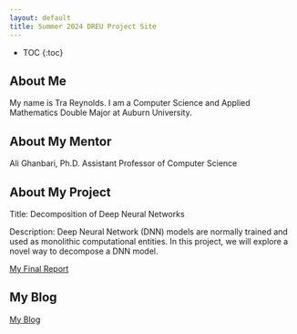 ```yaml
---
layout: default
title: Summer 2024 DREU Project Site
---
```


* TOC
{:toc}

## About Me

My name is Tra Reynolds. I am a Computer Science and Applied Mathematics Double Major at Auburn University.

## About My Mentor

Ali Ghanbari, Ph.D.
Assistant Professor of Computer Science

## About My Project

Title: Decomposition of Deep Neural Networks

Description: Deep Neural Network (DNN) models are normally trained and used as monolithic computational entities. In this project, we will explore a novel way to decompose a DNN model.

[My Final Report](files/finalreport.pdf)

## My Blog

[My Blog](blog.html)
